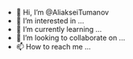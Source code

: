 - 👋 Hi, I’m @AliakseiTumanov
- 👀 I’m interested in ...
- 🌱 I’m currently learning ...
- 💞️ I’m looking to collaborate on ...
- 📫 How to reach me ...

<!---
AliakseiTumanov/AliakseiTumanov is a ✨ special ✨ repository because its `README.md` (this file) appears on your GitHub profile.
You can click the Preview link to take a look at your changes.
--->
